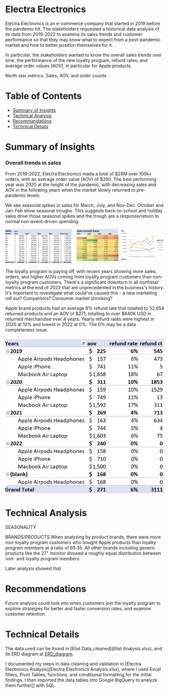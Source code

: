 # Electra Electronics 
Electra Electronics is an e-commerce company that started in 2019 before the pandemic hit. The stakeholders requested a historical data analysis of its data from 2019-2022 to examine its sales trends and customer performance so that they may know what to expect from a post-pandemic market and how to better position themselves for it.

In particular, the stakeholders wanted to know the overall sales trends over time, the performance of the new loyalty program, refund rates, and average order values (AOV), in particular for Apple products.

North star metrics: Sales, AOV, and order counts


# Table of Contents
- [Summary of Insights](#summary-of-insights)
- [Technical Analysis](#technical-analysis)
- [Recommandations](#recommendations)
- [Technical Details](#technical-details)

# Summary of Insights
### Overall trends in sales
From 2019-2022, Electra Electronics made a total of $28M over 100k+ orders, with an average order value (AOV) of $260. The best performing year was 2020 at the height of the pandemic, with decreasing sales and AOV in the following years when the market slowly returned to pre-pandemic levels.

We see seasonal spikes in sales for March, July, and Nov-Dec. October and Jan-Feb show seasonal troughs. This suggests back-to-school and holiday sales drive those seasonal spikes and the trough are a response/return to normal non-event-driven spending.

![Sales and sales growth rates across the months over years, shown via pivot table, growth rates, and a line graph](assets/growth_sales.png)

The loyalty program is paying off, with recent years showing more sales, orders, and higher AOVs coming from loyalty program customers than non-loyalty program customers. There's a significant downturn in all northstar metrics at the end of 2022 that are unprecedented in the business's history. It's important to investigate what could've caused this - a new marketing roll out? Competitors? Consumer market shrinking? 

Apple brand products had an average 6% refund rate that totalled to 52,654 returned products and an AOV of $271, totalling to over $840K USD in returned merchandise over 4 years. Yearly refund rates were highest in 2020 at 10% and lowest in 2022 at 0%. The 0% may be a data completeness issue.


![Refund rates, counts, and AOV over the years for Apple products](assets/refunds_apple.png)

# Technical Analysis
SEASONALITY


BRANDS/PRODUCTS
When analyzing by product brands, there were more non-loyalty program customers who bought Apple products than loyalty program members at a ratio of 65:35. All other brands including generic products like the 27" monitor showed a roughly equal distribution between non- and loyalty program members.

Later analysis showed that 

# Recommendations
Future analysis could look into when customers join the loyalty program to explore strategies for better and faster conversion rates, and examine customer retention.

# Technical Details
The data used can be found in [Elist Data_cleaned](Elist Analysis.xlsx), and its ERD diagram at [ERD_diagram](assets/ERD_diagram.png).

I documented my steps in data cleaning and validation in [Electra Electronics Analysis](Electra Electronics Analysis.xlsx), where I used Excel filters, Pivot Tables, functions, and conditional formatting for the initial findings. I then imported the data tables into Google BigQuery to analyze them further[] with SQL.